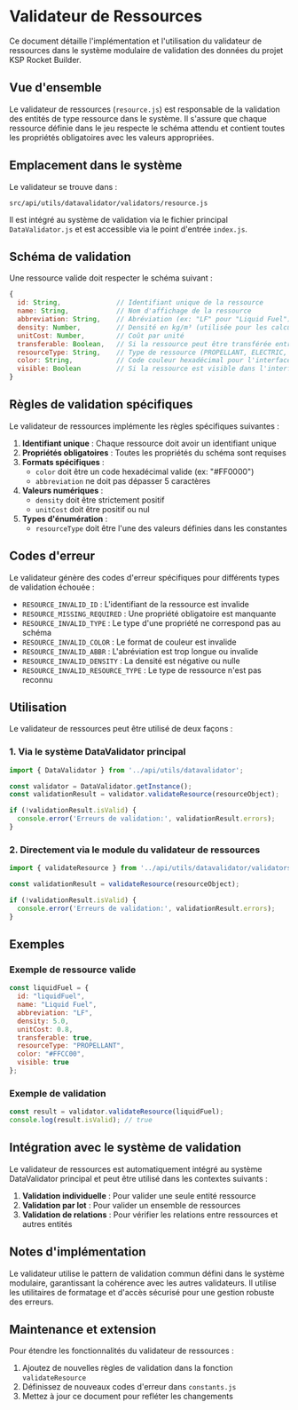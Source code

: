# Validateur de Ressources

Ce document détaille l'implémentation et l'utilisation du validateur de ressources dans le système modulaire de validation des données du projet KSP Rocket Builder.

## Vue d'ensemble

Le validateur de ressources (`resource.js`) est responsable de la validation des entités de type ressource dans le système. Il s'assure que chaque ressource définie dans le jeu respecte le schéma attendu et contient toutes les propriétés obligatoires avec les valeurs appropriées.

## Emplacement dans le système

Le validateur se trouve dans :
```
src/api/utils/datavalidator/validators/resource.js
```

Il est intégré au système de validation via le fichier principal `DataValidator.js` et est accessible via le point d'entrée `index.js`.

## Schéma de validation

Une ressource valide doit respecter le schéma suivant :

```javascript
{
  id: String,              // Identifiant unique de la ressource
  name: String,            // Nom d'affichage de la ressource
  abbreviation: String,    // Abréviation (ex: "LF" pour "Liquid Fuel")
  density: Number,         // Densité en kg/m³ (utilisée pour les calculs de masse)
  unitCost: Number,        // Coût par unité
  transferable: Boolean,   // Si la ressource peut être transférée entre vaisseaux
  resourceType: String,    // Type de ressource (PROPELLANT, ELECTRIC, LIFE_SUPPORT, etc.)
  color: String,           // Code couleur hexadécimal pour l'interface utilisateur
  visible: Boolean         // Si la ressource est visible dans l'interface utilisateur
}
```

## Règles de validation spécifiques

Le validateur de ressources implémente les règles spécifiques suivantes :

1. **Identifiant unique** : Chaque ressource doit avoir un identifiant unique
2. **Propriétés obligatoires** : Toutes les propriétés du schéma sont requises
3. **Formats spécifiques** :
   - `color` doit être un code hexadécimal valide (ex: "#FF0000")
   - `abbreviation` ne doit pas dépasser 5 caractères
4. **Valeurs numériques** :
   - `density` doit être strictement positif
   - `unitCost` doit être positif ou nul
5. **Types d'énumération** :
   - `resourceType` doit être l'une des valeurs définies dans les constantes

## Codes d'erreur

Le validateur génère des codes d'erreur spécifiques pour différents types de validation échouée :

- `RESOURCE_INVALID_ID` : L'identifiant de la ressource est invalide
- `RESOURCE_MISSING_REQUIRED` : Une propriété obligatoire est manquante
- `RESOURCE_INVALID_TYPE` : Le type d'une propriété ne correspond pas au schéma
- `RESOURCE_INVALID_COLOR` : Le format de couleur est invalide
- `RESOURCE_INVALID_ABBR` : L'abréviation est trop longue ou invalide
- `RESOURCE_INVALID_DENSITY` : La densité est négative ou nulle
- `RESOURCE_INVALID_RESOURCE_TYPE` : Le type de ressource n'est pas reconnu

## Utilisation

Le validateur de ressources peut être utilisé de deux façons :

### 1. Via le système DataValidator principal

```javascript
import { DataValidator } from '../api/utils/datavalidator';

const validator = DataValidator.getInstance();
const validationResult = validator.validateResource(resourceObject);

if (!validationResult.isValid) {
  console.error('Erreurs de validation:', validationResult.errors);
}
```

### 2. Directement via le module du validateur de ressources

```javascript
import { validateResource } from '../api/utils/datavalidator/validators/resource';

const validationResult = validateResource(resourceObject);

if (!validationResult.isValid) {
  console.error('Erreurs de validation:', validationResult.errors);
}
```

## Exemples

### Exemple de ressource valide

```javascript
const liquidFuel = {
  id: "liquidFuel",
  name: "Liquid Fuel",
  abbreviation: "LF",
  density: 5.0,
  unitCost: 0.8,
  transferable: true,
  resourceType: "PROPELLANT",
  color: "#FFCC00",
  visible: true
};
```

### Exemple de validation

```javascript
const result = validator.validateResource(liquidFuel);
console.log(result.isValid); // true
```

## Intégration avec le système de validation

Le validateur de ressources est automatiquement intégré au système DataValidator principal et peut être utilisé dans les contextes suivants :

1. **Validation individuelle** : Pour valider une seule entité ressource
2. **Validation par lot** : Pour valider un ensemble de ressources
3. **Validation de relations** : Pour vérifier les relations entre ressources et autres entités

## Notes d'implémentation

Le validateur utilise le pattern de validation commun défini dans le système modulaire, garantissant la cohérence avec les autres validateurs. Il utilise les utilitaires de formatage et d'accès sécurisé pour une gestion robuste des erreurs.

## Maintenance et extension

Pour étendre les fonctionnalités du validateur de ressources :

1. Ajoutez de nouvelles règles de validation dans la fonction `validateResource`
2. Définissez de nouveaux codes d'erreur dans `constants.js`
3. Mettez à jour ce document pour refléter les changements